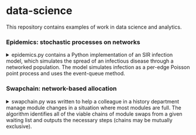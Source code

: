 # data-science #

This repository contains examples of work in data science and analytics.

### Epidemics: stochastic processes on networks
<details>
<summary>epidemics.py contains a Python implementation of an SIR infection model, which simulates the spread of an infectious disease through a networked population. The model simulates infection as a per-edge Poisson point process and uses the event-queue method.
</summary>
The file contains two functions. 

The **SIR function** takes arg *G* (a networkx graph object) and kwargs *i_rate* (per-edge infection rate), *r_rate* (recovery rate), *init* (number of initial infections), and *max_time* (maximum time to run the simulation; since SIR models should always reach equilibrium infinite loops should not occur, but this kwarg is included on a belt-and-braces basis).

The **timeshift function** is an auxiliary function which aligns multiple model runs with time = 0 at the specified threshold level of infections. It takes two args and two kwargs. The positional arguments are: *df* (a Pandas dataframe containing model output), and *threshold* (the number of infections to set at time = 0). The two keyword arguments can be ignored if using output from the SIR function. They specify the criterion to which the threshold value relates (*criteria*), and the dataframe column containing the time values (*time*).

Together, these functions allow multiple model runs to be collated and aligned. It is straightforward to then, for example, plot the results:

![Plot of 50 SIR model runs](Networks/Images/50_runs.png  "Plot of 50 SIR model runs")
 
</details>

### Swapchain: network-based allocation ####
<details>
<summary>swapchain.py was written to help a colleague in a history department manage module changes in a situation where most modules are full. The algorithm identifies all of the viable chains of module swaps from a given waiting list and outputs the necessary steps (chains may be mutually exclusive).
</summary>

**Caveat:** This script was written to assist a human coordinator and not to automate the process of module changes. Bi- and trilateral swaps are often possible to identify 'by eye', but longer chains of swaps can be difficult to spot. The script finds chains of swaps, and only within this prioritises students on a first-come, first-served (fcfs) basis. This may not accord with procedural fairness. E.g. a student who has been waiting months and could have a place through a chain of three swaps, could miss out to a student who just joined the waiting list but who would get a place as part of six swaps. Weighing 'greatest number' vs fcfs is left to human judgement in accordance with departmental norms, 

**Details:** The script imports the waiting_list.csv from the Data directory, and represents it as a directed multigraph. It then uses NetworkX's *simple cycle* function to identify cycles (which corresponds to chains of viable swaps) and outputs all viable chains of swaps as swapchain.csv in the Data directory, sorted with the longest chains at the top. The data included are synthetic, combining fake student names with real module names. Chains may be (probably are) mutually exclusive. The user should choose one chain, action it, update the waiting list, and then run the script again to identify further viable swaps. 
</details>
